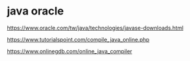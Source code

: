 # java oracle 
https://www.oracle.com/tw/java/technologies/javase-downloads.html

https://www.tutorialspoint.com/compile_java_online.php

https://www.onlinegdb.com/online_java_compiler
